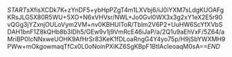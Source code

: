$START$sXfisXCDk7K+zYnDF5+ybHpPZgT4m1LXVbj6/iJ0iYXM7sLdgKUOAFgKRsJLG5X80R5WU+5XO+N6xVHVsr/NWL+Jo0Gvl0WX3x3g2xY1eX2E5r90vQGg3jYZxnjOULoVym2VM+nv0KBHUlToR/Tblm2V6P2+UuHW6ScYfXVbSDAH1bnF1Z8kQHb8b3lDh5/GEw9v1j9VmRcE46iJaP/a/2Q1u9aEhVxF/5Z64/aMriBP0IcNNxweUOHK9AfHrSr83KeK1fDLoaRngG4Y4yo75p/H9jSbYWXMH9PWw+mOkgowmaqTfCx0L0oNoinPXiKZ6SgKBpF1BtIAcIeoaqM0sA==$END$